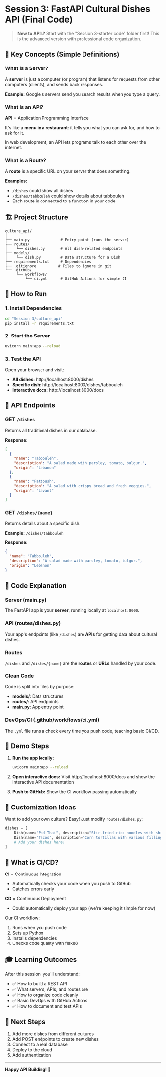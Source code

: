 # Session 3: FastAPI Cultural Dishes API (Final Code)

> **New to APIs?** Start with the "Session 3-starter code" folder first! This is the advanced version with professional code organization.

## 🎯 Key Concepts (Simple Definitions)

### What is a Server?
A **server** is just a computer (or program) that listens for requests from other computers (clients), and sends back responses.

**Example:** Google's servers send you search results when you type a query.

### What is an API?
**API** = Application Programming Interface

It's like a **menu in a restaurant**: it tells you what you can ask for, and how to ask for it.

In web development, an API lets programs talk to each other over the internet.

### What is a Route?
A **route** is a specific URL on your server that does something.

**Examples:**
- `/dishes` could show all dishes
- `/dishes/tabbouleh` could show details about tabbouleh
- Each route is connected to a function in your code

## 🏗️ Project Structure
```
culture_api/
│
├── main.py              # Entry point (runs the server)
├── routes/
│    └── dishes.py       # All dish-related endpoints
├── models/
│    └── dish.py         # Data structure for a Dish
├── requirements.txt     # Dependencies
├── .gitignore          # Files to ignore in git
└── .github/
     └── workflows/
         └── ci.yml      # GitHub Actions for simple CI
```

## 🚀 How to Run

### 1. Install Dependencies
```bash
cd "Session 3/culture_api"
pip install -r requirements.txt
```

### 2. Start the Server
```bash
uvicorn main:app --reload
```

### 3. Test the API
Open your browser and visit:
- **All dishes:** http://localhost:8000/dishes
- **Specific dish:** http://localhost:8000/dishes/tabbouleh
- **Interactive docs:** http://localhost:8000/docs

## 📱 API Endpoints

### GET `/dishes`
Returns all traditional dishes in our database.

**Response:**
```json
[
  {
    "name": "Tabbouleh",
    "description": "A salad made with parsley, tomato, bulgur.",
    "origin": "Lebanon"
  },
  {
    "name": "Fattoush",
    "description": "A salad with crispy bread and fresh veggies.",
    "origin": "Levant"
  }
]
```

### GET `/dishes/{name}`
Returns details about a specific dish.

**Example:** `/dishes/tabbouleh`

**Response:**
```json
{
  "name": "Tabbouleh",
  "description": "A salad made with parsley, tomato, bulgur.",
  "origin": "Lebanon"
}
```

## 🔧 Code Explanation

### Server (main.py)
The FastAPI app is your **server**, running locally at `localhost:8000`.

### API (routes/dishes.py)
Your app's endpoints (like `/dishes`) are **APIs** for getting data about cultural dishes.

### Routes
`/dishes` and `/dishes/{name}` are the **routes** or **URLs** handled by your code.

### Clean Code
Code is split into files by purpose:
- **models/**: Data structures
- **routes/**: API endpoints
- **main.py**: App entry point

### DevOps/CI (.github/workflows/ci.yml)
The `.yml` file runs a check every time you push code, teaching basic CI/CD.

## 🎪 Demo Steps

1. **Run the app locally:**
   ```bash
   uvicorn main:app --reload
   ```

2. **Open interactive docs:**
   Visit http://localhost:8000/docs and show the interactive API documentation

3. **Push to GitHub:**
   Show the CI workflow passing automatically

## 🎨 Customization Ideas

Want to add your own culture? Easy! Just modify `routes/dishes.py`:

```python
dishes = [
    Dish(name="Pad Thai", description="Stir-fried rice noodles with shrimp.", origin="Thailand"),
    Dish(name="Tacos", description="Corn tortillas with various fillings.", origin="Mexico"),
    # Add your dishes here!
]
```

## 🤖 What is CI/CD?

**CI** = Continuous Integration
- Automatically checks your code when you push to GitHub
- Catches errors early

**CD** = Continuous Deployment
- Could automatically deploy your app (we're keeping it simple for now)

Our CI workflow:
1. Runs when you push code
2. Sets up Python
3. Installs dependencies
4. Checks code quality with flake8

## 🎓 Learning Outcomes

After this session, you'll understand:
- ✅ How to build a REST API
- ✅ What servers, APIs, and routes are
- ✅ How to organize code cleanly
- ✅ Basic DevOps with GitHub Actions
- ✅ How to document and test APIs

## 🚀 Next Steps

1. Add more dishes from different cultures
2. Add POST endpoints to create new dishes
3. Connect to a real database
4. Deploy to the cloud
5. Add authentication

---

**Happy API Building!** 🎉
